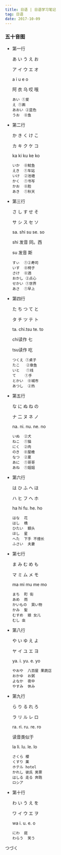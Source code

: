 ```yaml
---
title: 日语 | 日语学习笔记
tag: 日语
date: 2017-10-09
---
```


### 五十音图

- 第一行

  あ い う え お

  ア イ ウ エ オ

  a   i   u   e   o

  阿 衣 乌 哎 哦

  ```
  あい ①爱
  え ①画
  あおい ②蓝色
  うお  ⓪鱼
  ```

- 第二行

  か   き  く  け  こ

  カ   キ  ク  ケ  コ

  ka   ki  ku  ke  ko

  ```
  いか  ⓪鱿鱼
  えき  ①车站
  いけ  ②池塘
  かく  ①书写
  かお  ⓪脸
  あき  ①秋天
  ```

- 第三行

  さ  し  す  せ  そ

  サ  シ  ス  セ  ソ

  sa. shi su se. so

  shi 发音 同。西

  su 发音  斯

  ```
  すぃ  ①②寿司
  いす  ⓪椅子
  さけ  ⓪酒
  おかし ②点心
  せかい ①世界
  あさ  ①早上
  ```

- 第四行

   た  ち  つ  て  と

  タ  チ  ツ  テ  ト

  ta. chi.tsu te. to

  chi读作 七

  tsu读作 吃

  ```
  つくえ ①桌子
  たこ   ②章鱼
  いと   ①线
  て    ①手
  とかい  ⓪城市
  あつし  ②热
  ```

- 第五行

  な  に  ぬ  ね  の

  ナ  二  ヌ  ネ  ノ

  na. ni. nu. ne. no

  ```
  いぬ  ②犬
  ねこ  ①猫
  にく  ②肉
  のき  ⓪屋檐
  なつ  ②夏
  あに  ①哥哥
  あね  ①姐姐
  ```

- 第六行

  は  ひ  ふ  へ  ほ

  ハ  ヒ  フ  へ  ホ

  ha  hi  fu. he. ho

  ```
  はな  花
  はし  橋
  ひたい  額头
  ほし  星
  へた  下手 不擅长
  ふさい  夫妻
  ```

- 第七行

  ま  み  む  め  も

  マ  ミ  ム  メ  モ

  ma mi mu me mo

  ```
  まち  町 街
  あめ  雨
  かいもの  買い物
  かみ  髪
  むすめ  娘 女儿
  むし 虫
  ```

- 第八行

  や  い  ゆ  え  よ

  ヤ  イ  ユ  エ  ヨ

  ya.  i.  yu.  e.   yo

  ```
  やおや  八百屋 果蔬店
  おかゆ  お粥  
  よなか  夜中 
  やすみ  休み 
  ```

- 第九行

  ら  り  る  れ  ろ

  ラ  リ  ル  レ  ロ

  ra. ri.   ru.  re. ro

  读音类似于

  la  li. lu. le. lo

  ```
  さくら 櫻
  くすり 薬
  ホテル hotel
  かれし 彼氏 男票
  はしる 走る 奔跑
  ロシア 
  ```

- 第十行

  わ  い  う  え  を

  ワ  イ  ウ  エ  ヲ

  wa  i.    u.  e.   o

  ```
  にわ  庭
  わらう  笑う
  ```

  

つづく